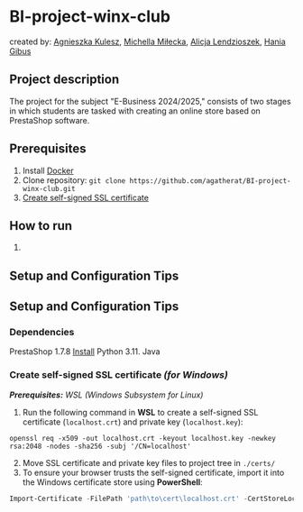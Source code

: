 # BI-project-winx-club

created by: [Agnieszka Kulesz](https://github.com/agatherat), [Michella Miłecka](https://github.com/michellamilecka), [Alicja Lendzioszek](https://github.com/alicjalendzioszek), [Hania Gibus](https://github.com/haniagibus)

## Project description
The project for the subject "E-Business 2024/2025," consists of two stages in which students are tasked with creating an online store based on PrestaShop software.

## Prerequisites
1. Install [Docker](https://docs.docker.com/engine/install/)
2. Clone repository: `git clone https://github.com/agatherat/BI-project-winx-club.git`
3. [Create self-signed SSL certificate](#create-self-signed-ssl-certificate-for-windows)

## How to run
1. 

## Setup and Configuration Tips


## Setup and Configuration Tips
### Dependencies 
PrestaShop 1.7.8 [Install](https://github.com/PrestaShop/PrestaShop/releases/download/1.7.8.11/prestashop_1.7.8.11.zip)
Python 3.11.
Java 

### Create self-signed SSL certificate _(for Windows)_
_**Prerequisites:** WSL (Windows Subsystem for Linux)_

1. Run the following command in **WSL** to create a self-signed SSL certificate (`localhost.crt`) and private key (`localhost.key`):
```shell
openssl req -x509 -out localhost.crt -keyout localhost.key -newkey rsa:2048 -nodes -sha256 -subj '/CN=localhost'
```
2. Move SSL certificate and private key files to project tree in `./certs/`
3. To ensure your browser trusts the self-signed certificate, import it into the Windows certificate store using **PowerShell**:
```powershell
Import-Certificate -FilePath 'path\to\cert\localhost.crt' -CertStoreLocation Cert:\CurrentUser\Root\
```
